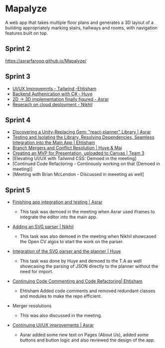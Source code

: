 # Mapalyze

A web app that takes multiple floor plans and generates a 3D layout of a building appropriately marking stairs, hallways and rooms, with navigation features built on top.


##  Sprint 2
https://asrarfarooq.github.io/Mapalyze/

## Sprint 3
* [UI/UX Improvemnts - Tailwind -Ehtisham](https://github.com/Ehtishammushtaq/EECS581-Capstone/tree/Eht_working_branch)
* [Backend Authenication with C# - Huye](https://github.com/Ehtishammushtaq/EECS581-Capstone/tree/huy_working_branch)
* [2D &rarr; 3D implementation finally figured - Asrar](https://asrarfarooq.github.io/Mapalyze/#research-documents)
* [Reserach on cloud deployment - Nikhil](https://asrarfarooq.github.io/Mapalyze/#research-documents)

## Sprint 4
* [Discovering a Unity-Replacing Gem: "react-planner" Library | Asrar](https://github.com/cvdlab/react-planner/tree/master#react-planner)
* [Testing and Isolating the Library, Resolving Dependencies, Seamless Integration into the Main App | Ehtisham](https://github.com/Ehtishammushtaq/EECS581-Capstone/tree/Eht_working_branch)
* [Branch Mergers and Conflict Resolution | Huye & Mai](https://github.com/Ehtishammushtaq/EECS581-Capstone/pull/6)
* [Creating an MVP for Presentation, uploaded to Canvas | Team 3](canvas.ku.edu)
* [Elevating UI/UX with Tailwind CSS: Demoed in the meeting]
* [Continued Code Refactoring - Continously working on that (Demoed in meeting)]
* [Meeting with Brian McLendon - Discussed in meeeting as well]

## Sprint 5

* [Finishing app integration and testing | Asrar](https://github.com/Ehtishammushtaq/EECS581-Capstone/tree/Asrars_Working_Branch_New)
	* This task was demoed in the meeting when Asrar used iframes to integrate the editor into the main app. 

* [Adding an SVG parser | Nikhil](https://asrarfarooq.github.io/MapalyzeDocs/research/Parser.zip)
	* This task was also demoed in the meeting when Nikhil showcased the Open CV algos to start the work on the parser.  

* [Integration of the SVG parser and the planner | Huye](https://github.com/Ehtishammushtaq/EECS581-Capstone/tree/huy_working_branch)
	* This task was done by Huye and demoed to the T.A as well showcasing the parsing of JSON directly to the planner without the need for import. 

* [Continuing Code Commenting and Code Refactoring| Ehtisham]( https://github.com/Ehtishammushtaq/EECS581-Capstone/tree/Eht_new_working_branch)
	* Ehtisham Added code comments and removed redundant classes and modules to make the repo efficient. 
* Merger resolutions
	* This was also discussed in the meeting. 
* [Continuing UI/UX improvements | Asrar]( https://github.com/Ehtishammushtaq/EECS581-Capstone/tree/Asrars_Working_Branch_New)
	* Asrar added some new text on Pages (About Us), added some buttons and button logic and also reviewed the design of the app. 

